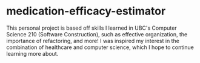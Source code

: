 # medication-efficacy-estimator

This personal project is based off skills I learned in UBC's Computer Science 210 (Software Construction), such as effective organization, 
the importance of refactoring, and more! I was inspired my interest in the combination of healthcare and computer science, which I hope to 
continue learning more about.
